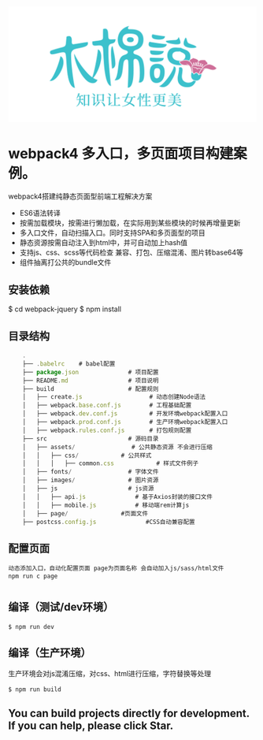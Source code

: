 ![![image]](https://github.com/MMS-Daniel/Webpack4Start/raw/master/src/images/logo.jpg)

webpack4 多入口，多页面项目构建案例。
=====================================

webpack4搭建纯静态页面型前端工程解决方案
- ES6语法转译
- 按需加载模块，按需进行懒加载，在实际用到某些模块的时候再增量更新
- 多入口文件，自动扫描入口。同时支持SPA和多页面型的项目
- 静态资源按需自动注入到html中，并可自动加上hash值
- 支持js、css、scss等代码检查 兼容、打包、压缩混淆、图片转base64等
- 组件抽离打公共的bundle文件


## 安装依赖 ##

  $ cd webpack-jquery
	$ npm install

## 目录结构 ##

``` js
    .
    ├── .babelrc    # babel配置
    ├── package.json              # 项目配置
    ├── README.md                 # 项目说明
    ├── build                     # 配置规则
    │   ├── create.js                   # 动态创建Node语法
    │   ├── webpack.base.conf.js        # 工程基础配置
    │   ├── webpack.dev.conf.js         # 开发环境webpack配置入口
    │   ├── webpack.prod.conf.js        # 生产环境webpack配置入口
    │   ├── webpack.rules.conf.js       # 打包规则配置
    ├── src                       # 源码目录
    │   ├── assets/                # 公共静态资源 不会进行压缩
    │   │   ├── css/            # 公共样式
    │   │   │   ├── common.css            # 样式文件例子
    │   ├── fonts/                # 字体文件
    │   ├── images/               # 图片资源
    │   ├── js                    # js资源
    │   │   ├── api.js              # 基于Axios封装的接口文件
    │   │   ├── mobile.js           # 移动端rem计算js
    │   ├── page/               #页面文件
    ├── postcss.config.js              #CSS自动兼容配置

```

## 配置页面 ##

    动态添加入口，自动化配置页面 page为页面名称 会自动加入js/sass/html文件
    npm run c page
#


## 编译（测试/dev环境） ##

    $ npm run dev

## 编译（生产环境） ##

生产环境会对js混淆压缩，对css、html进行压缩，字符替换等处理

    $ npm run build

You can build projects directly for development. If you can help, please click Star.
--------------------------------------------------------------------------------------